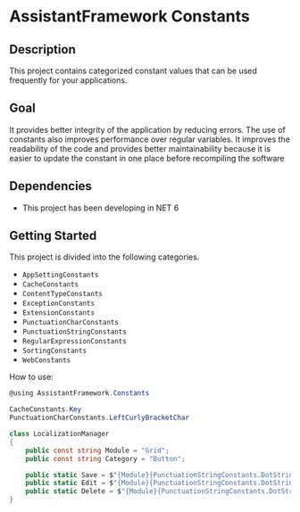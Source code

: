 # AssistantFramework Constants

## Description

This project contains categorized constant values that can be used frequently for your applications.

## Goal

It provides better integrity of the application by reducing errors. The use of constants also improves performance over regular variables. It improves the readability of the code and provides better maintainability because it is easier to update the constant in one place before recompiling the software

## Dependencies

* This project has been developing in NET 6

## Getting Started

This project is divided into the following categories.

* `AppSettingConstants`
* `CacheConstants`
* `ContentTypeConstants`
* `ExceptionConstants`
* `ExtensionConstants`
* `PunctuationCharConstants`
* `PunctuationStringConstants`
* `RegularExpressionConstants`
* `SortingConstants`
* `WebConstants`

How to use:

```csharp
@using AssistantFramework.Constants
```

```csharp
CacheConstants.Key
PunctuationCharConstants.LeftCurlyBracketChar
```

```csharp
class LocalizationManager
{
    public const string Module = "Grid";
    public const string Category = "Button";

    public static Save = $"{Module}{PunctuationStringConstants.DotString}{Category}{PunctuationStringConstants.DotString}{nameof(Save)}";
    public static Edit = $"{Module}{PunctuationStringConstants.DotString}{Category}{PunctuationStringConstants.DotString}{nameof(Edit)}";
    public static Delete = $"{Module}{PunctuationStringConstants.DotString}{Category}{PunctuationStringConstants.DotString}{nameof(Delete)}";
}
```